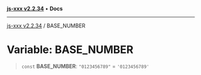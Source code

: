 [**js-xxx v2.2.34**](../README.md) • **Docs**

***

[js-xxx v2.2.34](../README.md) / BASE\_NUMBER

# Variable: BASE\_NUMBER

> `const` **BASE\_NUMBER**: `"0123456789"` = `'0123456789'`
